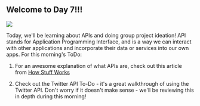 ## Welcome to Day 7!!!

![](https://s-media-cache-ak0.pinimg.com/236x/84/da/a4/84daa4fbdea31f738d0b3b8ffcd1cdf2.jpg)

Today, we'll be learning about APIs and doing group project ideation! API stands for Application Programming Interface, and is a way we can interact with other applications and incorporate their data or services into our own apps. For this morning's ToDo: 

1. For an awesome explanation of what APIs are, check out this article from [How Stuff Works](http://money.howstuffworks.com/business-communications/how-to-leverage-an-api-for-conferencing1.htm)

2. Check out the Twitter API To-Do  - it's a great walkthrough of using the Twitter API. Don't worry if it doesn't make sense - we'll be reviewing this in depth during this morning!